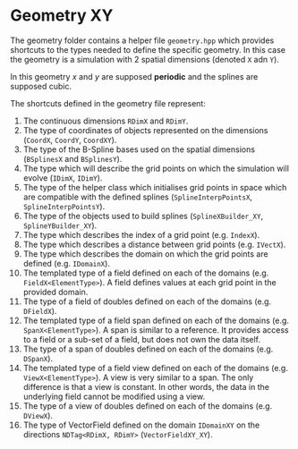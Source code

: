 # Geometry XY

The geometry folder contains a helper file `geometry.hpp` which provides shortcuts to the types needed to define the specific geometry. In this case the geometry is a simulation with 2 spatial dimensions (denoted `X` adn `Y`).

In this geometry $`x`$ and $`y`$ are supposed **periodic** and the splines are supposed cubic. 

The shortcuts defined in the geometry file represent:
1. The continuous dimensions `RDimX` and `RDimY`. 
2. The type of coordinates of objects represented on the dimensions (`CoordX`, `CoordY`, `CoordXY`).
3. The type of the B-Spline bases used on the spatial dimensions (`BSplinesX` and `BSplinesY`). 
4.  The type which will describe the grid points on which the simulation will evolve (`IDimX`, `IDimY`).
5.  The type of the helper class which initialises grid points in space which are compatible with the defined splines (`SplineInterpPointsX`,  `SplineInterpPointsY`).
6.  The type of the objects used to build splines (`SplineXBuilder_XY`, `SplineYBuilder_XY`).
7.  The type which describes the index of a grid point (e.g. `IndexX`).
8.  The type which describes a distance between grid points (e.g. `IVectX`).
9.  The type which describes the domain on which the grid points are defined (e.g. `IDomainX`).
10. The templated type of a field defined on each of the domains (e.g. `FieldX<ElementType>`). A field defines values at each grid point in the provided domain.
11. The type of a field of doubles defined on each of the domains (e.g. `DFieldX`).
12. The templated type of a field span defined on each of the domains (e.g. `SpanX<ElementType>`). A span is similar to a reference. It provides access to a field or a sub-set of a field, but does not own the data itself.
13. The type of a span of doubles defined on each of the domains (e.g. `DSpanX`).
12. The templated type of a field view defined on each of the domains (e.g. `ViewX<ElementType>`). A view is very similar to a span. The only difference is that a view is constant. In other words, the data in the underlying field cannot be modified using a view.
13. The type of a view of doubles defined on each of the domains (e.g. `DViewX`).
14. The type of VectorField defined on the domain `IDomainXY` on the directions `NDTag<RDimX, RDimY>` (`VectorFieldXY_XY`). 
